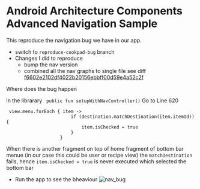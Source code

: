 Android Architecture Components Advanced Navigation Sample
==============================================


This reproduce the navigation bug we have in our app.

- switch to `reproduce-cookpad-bug` branch 
- Changes I did to reproduce 
  - bump the nav version
  - combined all the nav graphs to single file  see diff [f6602e2102df4022b20156ebbff00d59e4a52c2f](https://github.com/waliahimanshu/NavigationSample/commit/f6602e2102df4022b20156ebbff00d59e4a52c2f)

Where does the bug happen 

in the librarary 
`` 
 public fun setupWithNavController()
`` 
Go to Line 620

```
 view.menu.forEach { item ->
                        if (destination.matchDestination(item.itemId)) {
                            item.isChecked = true
                        }
                    }
```

When there is another fragment on top of home fragment of bottom bar menue (in our case this could be user or recipe view)
the `matchDestination` fails, hence  `item.isChecked = true` is never executed which selected the bottom bar 

- Run the app to see the bheaviour 
![nav_bug](https://user-images.githubusercontent.com/7093480/175279445-3e86a3c8-5e81-4dd3-9d31-b6ecec1872ba.gif)
